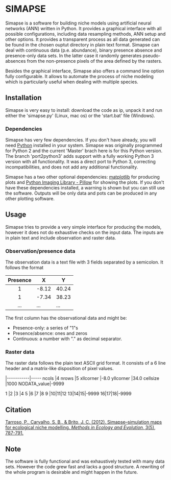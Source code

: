 # SIMAPSE

Simapse is a software for building niche models using artificial neural networks (ANN) written in Python. It provides a graphical interface with all possible configurations, including data resampling methods, ANN setup and other options. It provides a transparent process as all data generated can be found in the chosen ouptut directory in plain text format. Simapse can deal with continuous data (p.e. abundance), binary presence absence and presence-only data sets. In the latter case it randomly generates pseudo-absences from the non-presence pixels of the area defined by the rasters.

Besides the graphical interface, Simapse also offers a command line option fully configurable. It allows to automate the process of niche modeling which is particularly useful when dealing with multiple species.


## Installation

Simapse is very easy to install: download the code as ip, unpack it and run either the 'simapse.py' (Linux, mac os) or the 'start.bat' file (Windows).

### Dependencies

Simapse has very few dependencies. If you don't have already, you will need [Python](https://www.python.org/) installed in your system. Simapse was originally programmed for Python 2 and the current 'Master' brach here is for this Python version. The branch 'port2python3' adds support with a fully working Python 3 version with all functionality. It was a direct port to Python 3, correcting incompatibilities, and does not add any additional functionality.

Simapse has a two other optional dependencies: [matplotlib](https://matplotlib.org/) for producing plots and [Python Imaging Library - Pillow](https://pypi.org/project/Pillow/) for showing the plots. If you don't have these dependencies installed, a warning is shown but you can still use the software. Outputs will be only data and pots can be produced in any other plotting software.

## Usage

Simapse tries to provide a very simple interface for producing the models, however it does not do exhaustive checks on the input data. The inputs are in plain text and include observation and raster data.

### Observation/presence data

The observation data is a text file with 3 fields separated by a semicolon. It follows the format

| Presence |  X  |  Y  |
|:--------:|-----|-----|
|1         |-8.12|40.24|
|1         |-7.34|38.23|
|...       |...  |...  |

The first column has the observational data and might be:
- Presence-only: a series of "1"s
- Presence/absence: ones and zeros
- Continuous: a number with "." as decimal separator.

### Raster data

The raster data follows the plain text ASCII grid format. It consists of a 6 line header and a matrix-like disposition of pixel values.

|-----------|-----
ncols       |4
nrows       |5
xllcorner   |-8.0
yllcorner   |34.0
cellsize    |1000
NODATA_value|-9999

1 |2 |3 |4
5 |6 |7 |8
9 |10|11|12
13|14|15|-9999
16|17|18|-9999


## Citation

[Tarroso, P., Carvalho, S. B., & Brito, J. C. (2012). Simapse–simulation maps for ecological niche modelling. *Methods in Ecology and Evolution*, 3(5), 787-791.](https://besjournals.onlinelibrary.wiley.com/doi/full/10.1111/j.2041-210X.2012.00210.x)

## Note

The software is fully functional and was exhaustively tested with many data sets. However the code grew fast and lacks a good structure. A rewriting of the whole program is desirable and might happen in the future.
